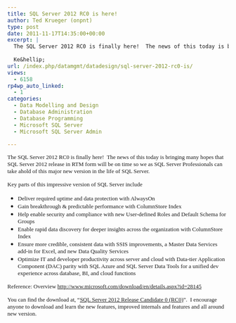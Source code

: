 ```yaml
---
title: SQL Server 2012 RC0 is here!
author: Ted Krueger (onpnt)
type: post
date: 2011-11-17T14:35:00+00:00
excerpt: |
  The SQL Server 2012 RC0 is finally here!  The news of this today is bringing many hopes that SQL Server 2012 release in RTM form will be on time so we as SQL Server Professionals can take ahold of this major new version in the life of SQL Server.
   
  Ke&hellip;
url: /index.php/datamgmt/datadesign/sql-server-2012-rc0-is/
views:
  - 6158
rp4wp_auto_linked:
  - 1
categories:
  - Data Modelling and Design
  - Database Administration
  - Database Programming
  - Microsoft SQL Server
  - Microsoft SQL Server Admin

---
```

<span style="font-size: small;"><span style="font-family: verdana,geneva;">The SQL Server 2012 RC0 is finally here!  The news of this today is bringing many hopes that SQL Server 2012 release in RTM form will be on time so we as SQL Server Professionals can take ahold of this major new version in the life of SQL Server.</span></span>

<span style="font-size: small;"><span style="font-family: verdana,geneva;"> </span></span>

<span style="font-size: small;"><span style="font-family: verdana,geneva;">Key parts of this impressive version of SQL Server include</span></span>

<span style="font-size: small;"><span style="font-family: verdana,geneva;"> </span></span>

  * <span style="font-size: small;"><span style="font-family: verdana,geneva;">Deliver required uptime and data protection with AlwaysOn</span></span>
  * <span style="font-size: small;"><span style="font-family: verdana,geneva;">Gain breakthrough & predictable performance with ColumnStore Index</span></span>
  * <span style="font-size: small;"><span style="font-family: verdana,geneva;">Help enable security and compliance with new User-defined Roles and Default Schema for Groups</span></span>
  * <span style="font-size: small;"><span style="font-family: verdana,geneva;">Enable rapid data discovery for deeper insights across the organization with ColumnStore Index </span></span>
  * <span style="font-size: small;"><span style="font-family: verdana,geneva;">Ensure more credible, consistent data with SSIS improvements, a Master Data Services add-in for Excel, and new Data Quality Services</span></span>
  * <span style="font-size: small;"><span style="font-family: verdana,geneva;">Optimize IT and developer productivity across server and cloud with Data-tier Application Component (DAC) parity with SQL Azure and SQL Server Data Tools for a unified dev experience across database, BI, and cloud functions</span></span>

<span style="font-size: small;"><span style="font-family: verdana,geneva;"> </span></span>

<span style="font-size: small;"><span style="font-family: verdana,geneva;">Reference: Overview http://www.microsoft.com/download/en/details.aspx?id=28145</span></span>

<span style="font-size: small;"><span style="font-family: verdana,geneva;"> </span></span>

<span style="font-size: small;"><span style="font-family: verdana,geneva;">You can find the download at, “<a href="http://www.microsoft.com/download/en/details.aspx?id=28145">SQL Server 2012 Release Candidate 0 (RC0)</a>”.  I encourage anyone to download and learn the new features, improved internals and features and all around new version.</span></span>